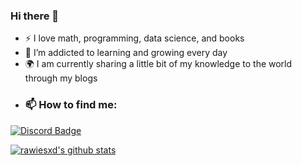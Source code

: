 ### Hi there 👋

- :zap: I love math, programming, data science, and books
- 🌱 I’m addicted to learning and growing every day
- :earth_africa: I am currently sharing a little bit of my knowledge to the world through my blogs
- ### 📫 How to find me: 
[![Discord Badge](https://img.shields.io/badge/-Discord-C13584?style=flat-quare&labelColor=C13584&logo=discord&logoColor=white&link=link)](https://discord.gg/5wdfTsDY8N) 

[![rawiesxd's github stats](https://github-readme-stats.vercel.app/api?username=rawiesxd&count_private=true&show_icons=true&theme=radical&hide_rank=false)](https://github.com/anuraghazra/github-readme-stats)
